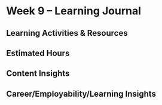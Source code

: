 
# Week 9 – Learning Journal

## Learning Activities & Resources


## Estimated Hours


## Content Insights



## Career/Employability/Learning Insights



